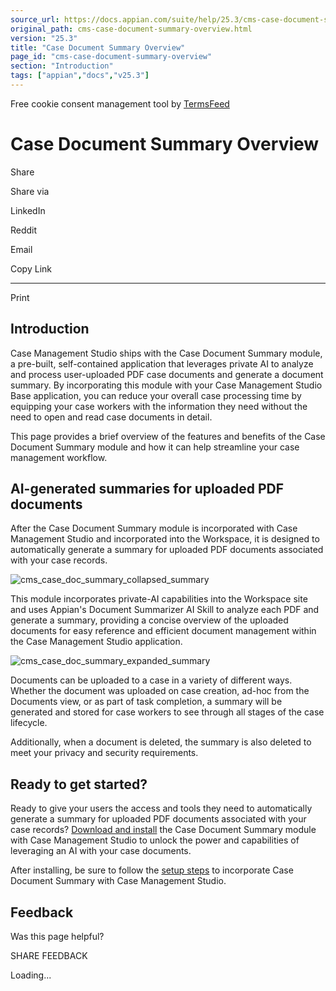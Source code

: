 ```yaml
---
source_url: https://docs.appian.com/suite/help/25.3/cms-case-document-summary-overview.html
original_path: cms-case-document-summary-overview.html
version: "25.3"
title: "Case Document Summary Overview"
page_id: "cms-case-document-summary-overview"
section: "Introduction"
tags: ["appian","docs","v25.3"]
---
```



Free cookie consent management tool by [TermsFeed](https://www.termsfeed.com/)

# Case Document Summary Overview

Share

Share via

LinkedIn

Reddit

Email

Copy Link

* * *

Print

## Introduction

Case Management Studio ships with the Case Document Summary module, a pre-built, self-contained application that leverages private AI to analyze and process user-uploaded PDF case documents and generate a document summary. By incorporating this module with your Case Management Studio Base application, you can reduce your overall case processing time by equipping your case workers with the information they need without the need to open and read case documents in detail.

This page provides a brief overview of the features and benefits of the Case Document Summary module and how it can help streamline your case management workflow.

## AI-generated summaries for uploaded PDF documents

After the Case Document Summary module is incorporated with Case Management Studio and incorporated into the Workspace, it is designed to automatically generate a summary for uploaded PDF documents associated with your case records.

![cms_case_doc_summary_collapsed_summary](images/cms_case_doc_summary_collapsed_summary.png)

This module incorporates private-AI capabilities into the Workspace site and uses Appian's Document Summarizer AI Skill to analyze each PDF and generate a summary, providing a concise overview of the uploaded documents for easy reference and efficient document management within the Case Management Studio application.

![cms_case_doc_summary_expanded_summary](images/cms_case_doc_summary_expanded_summary.png)

Documents can be uploaded to a case in a variety of different ways. Whether the document was uploaded on case creation, ad-hoc from the Documents view, or as part of task completion, a summary will be generated and stored for case workers to see through all stages of the case lifecycle.

Additionally, when a document is deleted, the summary is also deleted to meet your privacy and security requirements.

## Ready to get started?

Ready to give your users the access and tools they need to automatically generate a summary for uploaded PDF documents associated with your case records? [Download and install](install-case-document-summary-module.html) the Case Document Summary module with Case Management Studio to unlock the power and capabilities of leveraging an AI with your case documents.

After installing, be sure to follow the [setup steps](setup-case-document-summary.html) to incorporate Case Document Summary with Case Management Studio.

## Feedback

Was this page helpful?

SHARE FEEDBACK

Loading...